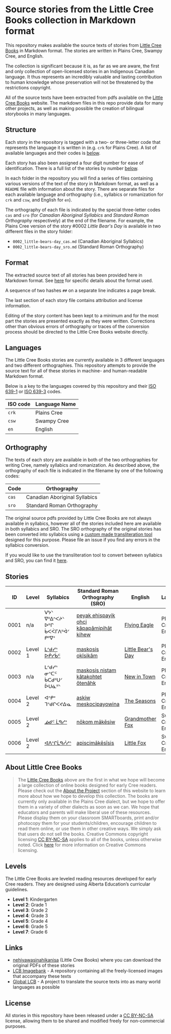 # Source stories from the Little Cree Books collection in Markdown format

This repository makes available the source texts of stories from [Little Cree Books](http://littlecreebooks.com/) in Markdown format. The stories are written in Plains Cree, Swampy Cree, and English.

The collection is significant because it is, as far as we are aware, the first and only collection of open-licensed stories in an Indigenous Canadian language. It thus represents an incredibly valuable and lasting contribution to human knowledge whose preservation will not be threatened by the restrictions copyright.

All of the source texts have been extracted from pdfs available on the [Little Cree Books](http://littlecreebooks.com/) website. The markdown files in this repo provide data for many other projects, as well as making possible the creation of bilingual storybooks in many languages.

## Structure

Each story in the repository is tagged with a two- or three-letter code that represents the language it is written in (e.g. `crk` for Plains Cree). A list of available languages and their codes is [below](#languages).

Each story has also been assigned a four digit number for ease of identification. There is a full list of the stories by number [below](#stories).

In each folder in the repository you will find a series of files containing various versions of the text of the story in Markdown format, as well as a `README` file with information about the story. There are separate files for each available language and orthography (i.e., syllabics or romanization for `crk` and `csw`, and English for `en`).

The orthography of each file is indicated by the special three-letter codes `cas` and `sro` (for _Canadian Aboriginal Syllabics_ and _Standard Roman Orthography_ respectively) at the end of the filename. For example, the Plains Cree version of the story #0002 _Little Bear's Day_ is available in two different files in the story folder:

* `0002_little-bears-day_cas.md` (Canadian Aboriginal Syllabics)
* `0002_little-bears-day_sro.md` (Standard Roman Orthography)

## Format

The extracted source text of all stories has been provided here in Markdown format. See [here](https://github.com/global-asp/global-asp#source-format) for specific details about the format used.

A sequence of two hashes `##` on a separate line indicates a page break.

The last section of each story file contains attribution and license information.

Editing of the story content has been kept to a minimum and for the most part the stories are presented exactly as they were written. Corrections other than obvious errors of orthography or traces of the conversion process should be directed to the Little Cree Books website directly.

## Languages

The Little Cree Books stories are currently available in 3 different languages and two different orthographies. This repository attempts to provide the source text for all of these stories in machine- and human-readable Markdown format.

Below is a key to the languages covered by this repository and their [ISO 639-1](http://en.wikipedia.org/wiki/ISO_639-1) or [ISO 639-3](http://en.wikipedia.org/wiki/ISO_639-3) codes.

ISO code | Language Name
-------- | -------------
`crk` | Plains Cree
`csw` | Swampy Cree
`en` | English

## Orthography

The texts of each story are available in both of the two orthographies for writing Cree, namely syllabics and romanization. As described above, the orthography of each file is indicated in the filename by one of the following codes:

Code | Orthography
---- | -----------
`cas` | Canadian Aboriginal Syllabics
`sro` | Standard Roman Orthography

The original source pdfs provided by Little Cree Books are not always available in syllabics, however all of the stories included here are available in both syllabics and SRO. The SRO orthography of the original stories has been converted into syllabics using a [custom made transliteration tool](https://github.com/dohliam/cree-transliteration) designed for this purpose. Please file an issue if you find any errors in the syllabics conversion.

If you would like to use the transliteration tool to convert between syllabics and SRO, you can find it [here](https://dohliam.github.io/transliteration/cree/).

## Stories

ID | Level | Syllabics | Standard Roman Orthography (SRO) | English | Languages
-- | ----- | --------- | -------------------------------- | ------- | ---------
0001 | n/a | ᐯᔭᐠ ᐁᐦᐃᐢᐸᔨᐠ ᐅᐦᒋ ᑳᐸᐹᒥᐱᐦᐋᐟ ᑭᐦᐁᐤ | [peyak ehispayik ohci kâpapâmipihât kihew](http://littlecreebooks.com/wp-content/uploads/2014/02/Flying-Eagle-book-SRO.pdf) | [Flying Eagle](http://littlecreebooks.com/wp-content/uploads/2014/02/Flying-Eagle.pdf) | Plains Cree, English
0002 | Level 1 | [ᒪᐢᑯᓯᐢ ᐅᑮᓯᑳᒼ](http://littlecreebooks.com/wp-content/uploads/2013/02/Little-Bears-Day-maskosis-ok%C3%AEsik%C3%A2m-syllabics.pdf) | [maskosis okîsikâm](http://littlecreebooks.com/wp-content/uploads/2013/02/Little-Bears-Day-maskosis-ok%C3%AEsik%C3%A2w-SRO.pdf) | [Little Bear's Day](http://littlecreebooks.com/wp-content/uploads/2013/02/Little-Bears-Day-maskosis-ok%C3%AEsik%C3%A2m-press-quality.pdf) | Plains Cree, English
0003 | n/a | ᒪᐢᑯᓯᐢ ᓂᐢᑕᒼ ᑳᑕᑯᐦᑌᐟ ᐆᑌᓈᐦᐠ | [maskosis nistam kâtakohtet ôtenâhk](http://littlecreebooks.com/wp-content/uploads/2013/06/New-in-Town-SRO.pdf) | [New in Town](http://littlecreebooks.com/wp-content/uploads/2013/06/New-in-Town-book-final.pdf) | Plains Cree, English
0004 | Level 2 | ᐊᐢᑭᐤ ᒣᐢᑯᒋᐸᔪᐏᓇ | [askiw meskocipayowina](http://littlecreebooks.com/wp-content/uploads/2013/01/Grade-1-The-Seasons-Kitten.pdf) | [The Seasons](http://littlecreebooks.com/wp-content/uploads/2013/01/Grade-1-The-Seasons-Kitten.pdf) | Plains Cree, English
0005 | Level 2 | [ᓅᑯᒼ ᒫᑫᓯᐤ](http://littlecreebooks.com/wp-content/uploads/2014/04/Grandmother-Fox-n-dialect.pdf) | [nōkom mākēsiw](http://littlecreebooks.com/wp-content/uploads/2014/04/Grandmother-Fox-n-dialect.pdf) | [Grandmother Fox](http://littlecreebooks.com/wp-content/uploads/2014/04/Grandmother-Fox-n-dialect.pdf) | Swampy Cree, English
0006 | Level 2 | [ᐊᐱᐢᒋᒫᑫᓰᓯᐢ](http://littlecreebooks.com/wp-content/uploads/2014/04/Little-Fox-n-dialect.pdf) | [apiscimākēsīsis](http://littlecreebooks.com/wp-content/uploads/2014/04/Little-Fox-n-dialect.pdf) | [Little Fox](http://littlecreebooks.com/wp-content/uploads/2014/04/Little-Fox-n-dialect.pdf) | Swampy Cree, English

## About Little Cree Books

> The [Little Cree Books](http://littlecreebooks.com/) above are the first in what we hope will become a large collection of online books designed for early Cree readers. Please check out the [About the Project](http://littlecreebooks.com/about-the-project/) section of this website to learn more about how we hope to develop this collection. The books are currently only available in the Plains Cree dialect, but we hope to offer them in a variety of other dialects as soon as we can. We hope that educators and parents will make liberal use of these resources. Please display them on your classroom SMARTboards, print and/or photocopy them for your students/children, encourage children to read them online, or use them in other creative ways. We simply ask that users do not sell the books. Creative Commons copyright licensing [CC BY-NC-SA](http://creativecommons.org/licenses/by-nc-sa/3.0/) applies to all of the books, unless otherwise noted. Click [here](http://foter.com/blog/files//2012/11/Foter.com_infographic_CC.jpg) for more information on Creative Commons licensing.

## Levels

The Little Cree Books are leveled reading resources developed for early Cree readers. They are designed using Alberta Education’s curricular guidelines.

* __Level 1__: Kindergarten
* __Level 2__: Grade 1
* __Level 3__: Grade 2
* __Level 4__: Grade 3
* __Level 5__: Grade 4
* __Level 6__: Grade 5
* __Level 7__: Grade 6

## Links

* [nehiyawasinahikanisa](http://littlecreebooks.com/) (Little Cree Books) where you can download the original PDFs of these stories
* [LCB Imagebank](https://github.com/global-asp/lcb-imagebank) - A repository containing all the freely-licensed images that accompany these texts
* [Global LCB](https://github.com/global-asp/global-lcb) - A project to translate the source texts into as many world languages as possible

## License

All stories in this repository have been released under a [CC BY-NC-SA](http://creativecommons.org/licenses/by-nc-sa/3.0/) license, allowing them to be shared and modified freely for non-commercial purposes.
